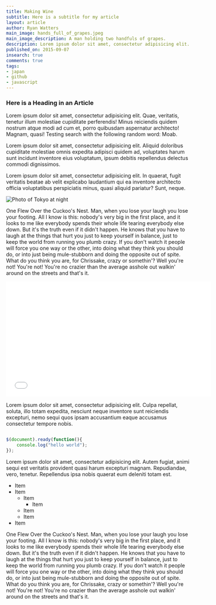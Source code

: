 ```yaml
---
title: Making Wine
subtitle: Here is a subtitle for my article
layout: article
author: Ryan Watters
main_image: hands_full_of_grapes.jpeg
main_image_description: A man holding two handfuls of grapes.
description: Lorem ipsum dolor sit amet, consectetur adipisicing elit. Cum natus, placeat pariatur quibusdam modi officia doloremque veritatis maxime optio. Ceilingward benzoylformic.
published_on: 2015-09-07
insearch: true
comments: true
tags:
- japan
- github
- javascript
---
```


### Here is a Heading in an Article

Lorem ipsum dolor sit amet, consectetur adipisicing elit. Quae, veritatis, tenetur illum molestiae cupiditate perferendis! Minus reiciendis quidem nostrum atque modi ad cum et, porro quibusdam aspernatur architecto! Magnam, quasi! Testing search with the following random word: Moab. 

Lorem ipsum dolor sit amet, consectetur adipisicing elit. Aliquid doloribus cupiditate molestiae omnis expedita adipisci quidem ad, voluptates harum sunt incidunt inventore eius voluptatum, ipsum debitis repellendus delectus commodi dignissimos.

Lorem ipsum dolor sit amet, consectetur adipisicing elit. In quaerat, fugit veritatis beatae ab velit explicabo laudantium qui ea inventore architecto officia voluptatibus perspiciatis minus, quasi aliquid pariatur? Sunt, neque.

![Photo of Tokyo at night](https://stuckincustoms.smugmug.com/Portfolio/i-Xjk6kmf/0/L/Night%20in%20Tokyo-L.jpg)

One Flew Over the Cuckoo's Nest. Man, when you lose your laugh you lose your footing. All I know is this: nobody's very big in the first place, and it looks to me like everybody spends their whole life tearing everybody else down. But it's the truth even if it didn't happen. He knows that you have to laugh at the things that hurt you just to keep yourself in balance, just to keep the world from running you plumb crazy. If you don't watch it people will force you one way or the other, into doing what they think you should do, or into just being mule-stubborn and doing the opposite out of spite. What do you think you are, for Chrissake, crazy or somethin'? Well you're not! You're not! You're no crazier than the average asshole out walkin' around on the streets and that's it.

<iframe width="560" height="315" src="//www.youtube.com/embed/Ehh9ICHLpEQ" frameborder="0" allowfullscreen></iframe>

Lorem ipsum dolor sit amet, consectetur adipisicing elit. Culpa repellat, soluta, illo totam expedita, nesciunt neque inventore sunt reiciendis excepturi, nemo sequi quos ipsam accusantium eaque accusamus consectetur tempore nobis.

```javascript

$(document).ready(function(){
    console.log("hello world");
});

```

Lorem ipsum dolor sit amet, consectetur adipisicing elit. Autem fugiat, animi sequi est veritatis provident quasi harum excepturi magnam. Repudiandae, vero, tenetur. Repellendus ipsa nobis quaerat eum deleniti totam est.

* Item
* Item
	- Item
		+ Item
	- Item
	- Item
* Item

One Flew Over the Cuckoo's Nest. Man, when you lose your laugh you lose your footing. All I know is this: nobody's very big in the first place, and it looks to me like everybody spends their whole life tearing everybody else down. But it's the truth even if it didn't happen. He knows that you have to laugh at the things that hurt you just to keep yourself in balance, just to keep the world from running you plumb crazy. If you don't watch it people will force you one way or the other, into doing what they think you should do, or into just being mule-stubborn and doing the opposite out of spite. What do you think you are, for Chrissake, crazy or somethin'? Well you're not! You're not! You're no crazier than the average asshole out walkin' around on the streets and that's it.




